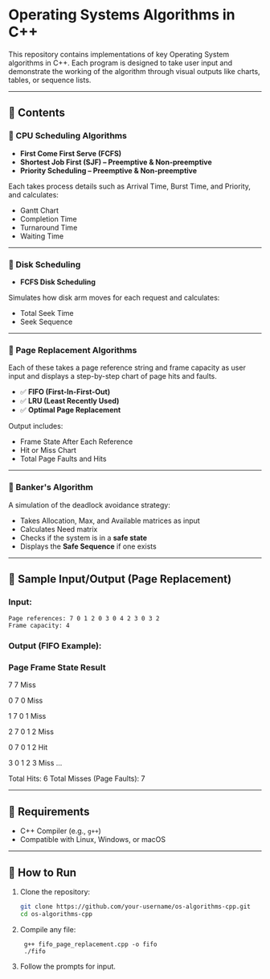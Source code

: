 # Operating Systems Algorithms in C++

This repository contains implementations of key Operating System algorithms in C++. Each program is designed to take user input and demonstrate the working of the algorithm through visual outputs like charts, tables, or sequence lists.

---

## 📂 Contents

### 🧠 CPU Scheduling Algorithms
- **First Come First Serve (FCFS)**
- **Shortest Job First (SJF) – Preemptive & Non-preemptive**
- **Priority Scheduling – Preemptive & Non-preemptive**

Each takes process details such as Arrival Time, Burst Time, and Priority, and calculates:
- Gantt Chart
- Completion Time
- Turnaround Time
- Waiting Time

---

### 💽 Disk Scheduling
- **FCFS Disk Scheduling**

Simulates how disk arm moves for each request and calculates:
- Total Seek Time
- Seek Sequence

---

### 📄 Page Replacement Algorithms

Each of these takes a page reference string and frame capacity as user input and displays a step-by-step chart of page hits and faults.

- ✅ **FIFO (First-In-First-Out)**
- ✅ **LRU (Least Recently Used)**
- ✅ **Optimal Page Replacement**

Output includes:
- Frame State After Each Reference
- Hit or Miss Chart
- Total Page Faults and Hits

---

### 🏦 Banker's Algorithm

A simulation of the deadlock avoidance strategy:
- Takes Allocation, Max, and Available matrices as input
- Calculates Need matrix
- Checks if the system is in a **safe state**
- Displays the **Safe Sequence** if one exists

---

## 🧪 Sample Input/Output (Page Replacement)

### Input:
    Page references: 7 0 1 2 0 3 0 4 2 3 0 3 2
    Frame capacity: 4

### Output (FIFO Example):

### Page Frame State Result
7 7 Miss

0 7 0 Miss

1 7 0 1 Miss

2 7 0 1 2 Miss

0 7 0 1 2 Hit

3 0 1 2 3 Miss
...

Total Hits: 6
Total Misses (Page Faults): 7


---

## 🧰 Requirements

- C++ Compiler (e.g., `g++`)
- Compatible with Linux, Windows, or macOS

---

## 🚀 How to Run

1. Clone the repository:
   ```bash
   git clone https://github.com/your-username/os-algorithms-cpp.git
   cd os-algorithms-cpp

2. Compile any file:
 
        g++ fifo_page_replacement.cpp -o fifo
        ./fifo
3. Follow the prompts for input.
